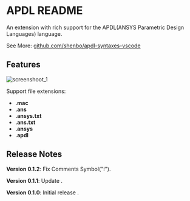 # APDL README

An extension with rich support for the APDL(ANSYS Parametric Design Languages) language.

See More: [github.com/shenbo/apdl-syntaxes-vscode](https://github.com/shenbo/apdl-syntaxes-vscode)

## Features

![screenshoot_1](images/screenshoot_1.png)

Support file extensions:
- **.mac**
- **.ans**
- **.ansys.txt**
- **.ans.txt**
- **.ansys**
- **.apdl**

## Release Notes

**Version 0.1.2**: Fix Comments Symbol("!").

**Version 0.1.1**: Update .

**Version 0.1.0**: Initial release .


